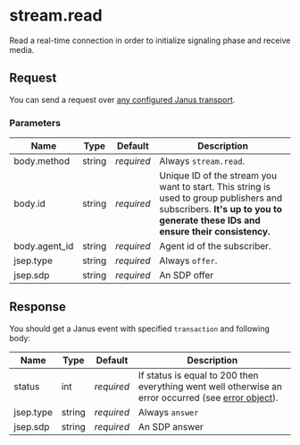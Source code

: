 # stream.read

Read a real-time connection in order to initialize signaling phase and receive media.

## Request

You can send a request over [any configured Janus transport](https://janus.conf.meetecho.com/docs/rest.html).

### Parameters

Name          | Type   | Default    | Description
------------- | ------ | ---------- | -----------
body.method   | string | _required_ | Always `stream.read`.
body.id       | string | _required_ | Unique ID of the stream you want to start. This string is used to group publishers and subscribers. **It's up to you to generate these IDs and ensure their consistency.**
body.agent_id | string | _required_ | Agent id of the subscriber.
jsep.type     | string | _required_ | Always `offer`.
jsep.sdp      | string | _required_ | An SDP offer

## Response

You should get a Janus event with specified `transaction` and following body:

Name      | Type   | Default    | Description
--------- | ------ | ---------- | -----------
status    | int    | _required_ | If status is equal to 200 then everything went well otherwise an error occurred (see [error object](./api.error.md)).
jsep.type | string | _required_ | Always `answer`
jsep.sdp  | string | _required_ | An SDP answer
